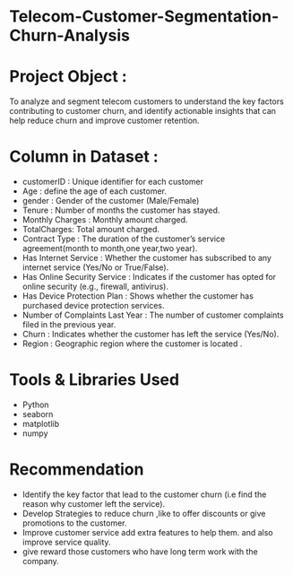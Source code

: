 # Telecom-Customer-Segmentation-Churn-Analysis

# Project Object :
   To analyze and segment telecom customers to understand the key factors contributing to customer churn, and identify actionable insights that can help reduce churn and improve customer retention.

# Column in Dataset :
- customerID : Unique identifier for each customer
- Age : define the age of each customer.
- gender : Gender of the customer (Male/Female)
- Tenure : Number of months the customer has stayed.
- Monthly Charges : Monthly amount charged.
- TotalCharges: Total amount charged.
- Contract Type : The duration of the customer’s service agreement(month to month,one year,two year).
- Has Internet Service : Whether the customer has subscribed to any internet service (Yes/No or True/False).
- Has Online Security Service	: Indicates if the customer has opted for online security (e.g., firewall, antivirus).
- Has Device Protection Plan	: Shows whether the customer has purchased device protection services.
- Number of Complaints Last Year	: The number of customer complaints filed in the previous year.
- Churn	: Indicates whether the customer has left the service (Yes/No).
- Region	: Geographic region where the customer is located .

# Tools & Libraries Used
- Python
- seaborn
- matplotlib
- numpy

# Recommendation
- Identify the key factor that lead to the customer churn (i.e find the reason why customer left the service).
- Develop Strategies to reduce churn ,like to offer discounts or give promotions to the customer.
- Improve customer service add extra features to help them. and also improve service quality.
- give reward those customers who have long term work with the company.
